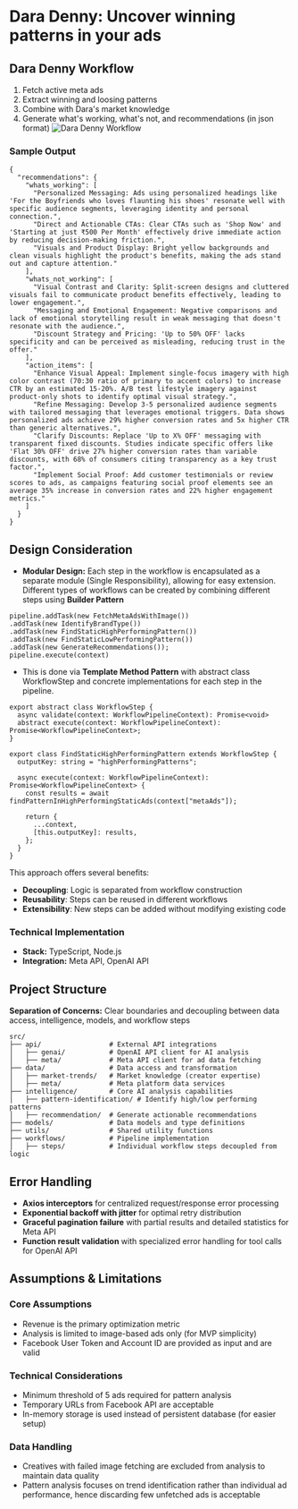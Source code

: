 # Dara Denny: Uncover winning patterns in your ads  

## Dara Denny Workflow
1. Fetch active meta ads
2. Extract winning and loosing patterns
3. Combine with Dara's market knowledge
4. Generate what's working, what's not, and recommendations (in json format)
![Dara Denny Workflow](https://fgimagestorage.blob.core.windows.net/images/flowchartofdara.png)

### Sample Output
```
{
  "recommendations": {
    "whats_working": [
      "Personalized Messaging: Ads using personalized headings like 'For the Boyfriends who loves flaunting his shoes' resonate well with specific audience segments, leveraging identity and personal connection.",
      "Direct and Actionable CTAs: Clear CTAs such as 'Shop Now' and 'Starting at just ₹500 Per Month' effectively drive immediate action by reducing decision-making friction.",
      "Visuals and Product Display: Bright yellow backgrounds and clean visuals highlight the product's benefits, making the ads stand out and capture attention."
    ],
    "whats_not_working": [
      "Visual Contrast and Clarity: Split-screen designs and cluttered visuals fail to communicate product benefits effectively, leading to lower engagement.",
      "Messaging and Emotional Engagement: Negative comparisons and lack of emotional storytelling result in weak messaging that doesn't resonate with the audience.",
      "Discount Strategy and Pricing: 'Up to 50% OFF' lacks specificity and can be perceived as misleading, reducing trust in the offer."
    ],
    "action_items": [
      "Enhance Visual Appeal: Implement single-focus imagery with high color contrast (70:30 ratio of primary to accent colors) to increase CTR by an estimated 15-20%. A/B test lifestyle imagery against product-only shots to identify optimal visual strategy.",
      "Refine Messaging: Develop 3-5 personalized audience segments with tailored messaging that leverages emotional triggers. Data shows personalized ads achieve 29% higher conversion rates and 5x higher CTR than generic alternatives.",
      "Clarify Discounts: Replace 'Up to X% OFF' messaging with transparent fixed discounts. Studies indicate specific offers like 'Flat 30% OFF' drive 27% higher conversion rates than variable discounts, with 68% of consumers citing transparency as a key trust factor.",
      "Implement Social Proof: Add customer testimonials or review scores to ads, as campaigns featuring social proof elements see an average 35% increase in conversion rates and 22% higher engagement metrics."    
    ]
  }
}
```
## Design Consideration
- **Modular Design:** Each step in the workflow is encapsulated as a separate module (Single Responsibility), allowing for easy extension. Different types of workflows can be created by combining different steps using **Builder Pattern**

```
pipeline.addTask(new FetchMetaAdsWithImage())
.addTask(new IdentifyBrandType())
.addTask(new FindStaticHighPerformingPattern())
.addTask(new FindStaticLowPerformingPattern())
.addTask(new GenerateRecommendations());
pipeline.execute(context)
```
- This is done via **Template Method Pattern** with abstract class WorkflowStep and concrete implementations for each step in the pipeline.

```
export abstract class WorkflowStep {
  async validate(context: WorkflowPipelineContext): Promise<void> 
  abstract execute(context: WorkflowPipelineContext): Promise<WorkflowPipelineContext>;
}
```
```
export class FindStaticHighPerformingPattern extends WorkflowStep {
  outputKey: string = "highPerformingPatterns";

  async execute(context: WorkflowPipelineContext): Promise<WorkflowPipelineContext> {
    const results = await findPatternInHighPerformingStaticAds(context["metaAds"]);

    return {
      ...context,
      [this.outputKey]: results,
    };
  }
}
```
This approach offers several benefits:
- **Decoupling**: Logic is separated from workflow construction
- **Reusability**: Steps can be reused in different workflows
- **Extensibility**: New steps can be added without modifying existing code


### Technical Implementation
- **Stack:** TypeScript, Node.js
- **Integration:** Meta API, OpenAI API

## Project Structure
**Separation of Concerns:** Clear boundaries and decoupling between data access, intelligence, models, and workflow steps
```
src/
├── api/                 # External API integrations 
│   ├── genai/           # OpenAI API client for AI analysis
│   ├── meta/            # Meta API client for ad data fetching
├── data/                # Data access and transformation
│   ├── market-trends/   # Market knowledge (creator expertise)
│   ├── meta/            # Meta platform data services
├── intelligence/        # Core AI analysis capabilities
│   ├── pattern-identification/ # Identify high/low performing patterns
│   ├── recommendation/  # Generate actionable recommendations
├── models/              # Data models and type definitions
├── utils/               # Shared utility functions
├── workflows/           # Pipeline implementation
│   ├── steps/           # Individual workflow steps decoupled from logic
```

## Error Handling
- **Axios interceptors** for centralized request/response error processing
- **Exponential backoff with jitter** for optimal retry distribution
- **Graceful pagination failure** with partial results and detailed statistics for Meta API
- **Function result validation** with specialized error handling for tool calls for OpenAI API


## Assumptions & Limitations

### Core Assumptions
- Revenue is the primary optimization metric
- Analysis is limited to image-based ads only (for MVP simplicity)
- Facebook User Token and Account ID are provided as input and are valid

### Technical Considerations
- Minimum threshold of 5 ads required for pattern analysis
- Temporary URLs from Facebook API are acceptable
- In-memory storage is used instead of persistent database (for easier setup)

### Data Handling
- Creatives with failed image fetching are excluded from analysis to maintain data quality
- Pattern analysis focuses on trend identification rather than individual ad performance, hence discarding few unfetched ads is acceptable

